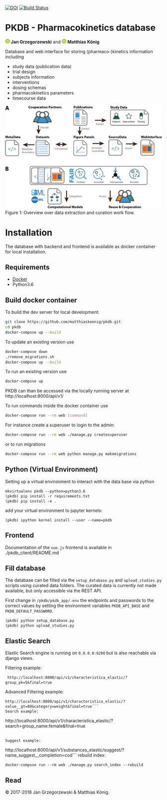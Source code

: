 [![DOI](https://zenodo.org/badge/DOI/10.5281/zenodo.1407035.svg)](https://doi.org/10.5281/zenodo.1407035)
[![Build Status](https://travis-ci.org/matthiaskoenig/pkdb.svg?branch=develop)](https://travis-ci.org/matthiaskoenig/pkdb)

# PKDB - Pharmacokinetics database

<b><a href="https://orcid.org/0000-0002-4588-4925" title="0000-0002-4588-4925"><img src="./docs/images/orcid.png" height="15"/></a> Jan Grzegorzewski</b>
and
<b><a href="https://orcid.org/0000-0003-1725-179X" title="https://orcid.org/0000-0003-1725-179X"><img src="./docs/images/orcid.png" height="15" width="15"/></a> Matthias König</b>

Database and web interface for storing (pharmaco-)kinetics information including
- study data (publication data)
- trial design
- subjects information
- interventions
- dosing schemas
- pharmacokinetics parameters 
- timecourse data

<img src="./docs/images/data_extraction.png" width="600"/>
Figure 1: Overview over data extraction and curation work flow.

# Installation
The database with backend and frontend is available as docker container for local installation.

## Requirements
- [Docker](https://docs.docker.com/docker-for-mac/install/)
- Python3.6

## Build docker container
To build the dev server for local development:
```bash
git clone https://github.com/matthiaskoenig/pkdb.git
cd pkdb
docker-compose up --build
```
To update an existing version use
```bash
docker-compose down
./remove_migrations.sh
docker-compose up --build
```
To run an existing version use
```bash
docker-compose up
```

PKDB can than be accessed via the locally running server at  
http://localhost:8000/api/v1/  

To run commands inside the docker container use
```bash
docker-compose run --rm web [command]
```
For instance create a superuser to login to the admin:
```bash
docker-compose run --rm web ./manage.py createsuperuser
```
or to run migrations
```bash
docker-compose run --rm web python manage.py makemigrations
```

## Python (Virtual Environment)
Setting up a virtual environment to interact with the data base via python
```
mkvirtualenv pkdb --python=python3.6
(pkdb) pip install -r requirements.txt
(pkdb) pip install -e .
```
add your virtual environment to jupyter kernels:
```
(pkdb) ipython kernel install --user --name=pkdb
``` 

## Frontend 
Documentation of the `vue.js` frontend is available in
./pkdb_client/README.md

## Fill database
The database can be filled via the `setup_database.py` and `upload_studies.py` scripts using curated data folders.
The curated data is currently not made available, but only accessible via the REST API.

First change in `/pkdb/pkdb_app/.env` the endpoints and passwords to the correct values by setting the environment
variables `PKDB_API_BASE` and `PKDB_DEFAULT_PASSWORD`.

```
(pkdb) python setup_database.py
(pkdb) python upload_studies.py
```
## Elastic Search 
Elastic Search engine is running on `0.0.0.0:9200` but is also reachable via django views.

Filtering example:
```
 http://localhost:8000/api/v1/characteristica_elastic/?group_pk=5&final=true
```
Advanced Filtering example:
```
http://localhost:8000/api/v1/characteristica_elastic/?value__gt=80&category=weight&final=true```
Search example:
```
http://localhost:8000/api/v1/characteristica_elastic/?search=group_name:female&final=true
```

Suggest example:
```
http://localhost:8000/api/v1/substances_elastic/suggest/?name_suggest__completion=cod```
rebuild index:
```
docker-compose run --rm web ./manage.py search_index --rebuild
```
 
## Read 
&copy; 2017-2018 Jan Grzegorzewski & Matthias König.
